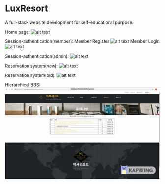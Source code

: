 # LuxResort
A full-stack website development for self-educational purpose.

Home page: 
![alt text](https://github.com/dabitk/LuxResort/blob/master/main_page.gif "Main Page")

Session-authentication(member):
Member Register
![alt text](https://github.com/dabitk/LuxResort/blob/master/session_memberRegister "Session Auth1")
Member Login
![alt text](https://github.com/dabitk/LuxResort/blob/master/session_memberLogin "Session Auth2")

Session-authentication(admin):
![alt text](https://github.com/dabitk/LuxResort/blob/master/session_login.gif "Session Auth3")

Reservation system(new):
![alt text](https://github.com/dabitk/LuxResort/blob/master/session_login.gif "Reservation System1")

Reservation system(old):
![alt text](https://github.com/dabitk/LuxResort/blob/master/reservation_system.gif "Reservation System2")

Hierarchical BBS:
![alt text](https://github.com/dabitk/LuxResort/blob/master/hierarchical_bbs.gif "Bbs")
